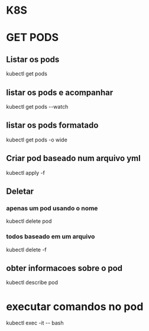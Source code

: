 # K8S

# GET PODS

## Listar os pods
kubectl get pods
 
## listar os pods e acompanhar
kubectl get pods --watch

## listar os pods formatado
kubectl get pods -o wide

## Criar pod baseado num arquivo yml

kubectl apply -f <caminho do arquivo>

## Deletar 

### apenas um pod usando o nome
kubectl delete pod <nome do pod>

### todos baseado em um arquivo
kubectl delete -f <caminho do arquivo>




## obter informacoes sobre o pod

kubectl describe pod <nome pod>

# executar comandos no pod
kubectl exec -it <nome container> -- bash
